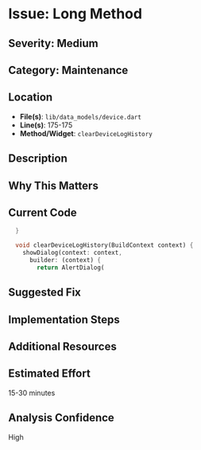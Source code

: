 # Issue: Long Method

## Severity: Medium

## Category: Maintenance

## Location
- **File(s)**: `lib/data_models/device.dart`
- **Line(s)**: 175-175
- **Method/Widget**: `clearDeviceLogHistory`

## Description


## Why This Matters


## Current Code
```dart
  }

  void clearDeviceLogHistory(BuildContext context) {
    showDialog(context: context, 
      builder: (context) {
        return AlertDialog(
```

## Suggested Fix


## Implementation Steps


## Additional Resources


## Estimated Effort
15-30 minutes

## Analysis Confidence
High
